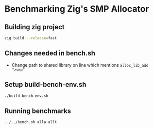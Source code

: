 # Benchmarking Zig's SMP Allocator

## Building zig project

```sh
zig build --release=fast
```

## Changes needed in bench.sh

- Change path to shared library on line which mentions `alloc_lib_add "zsmp"`

## Setup build-bench-env.sh

```sh
./build-bench-env.sh
```

## Running benchmarks

```sh
../../bench.sh alla allt
```
